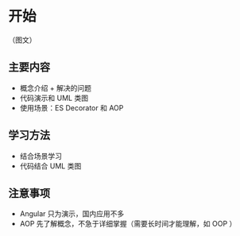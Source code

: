 # 开始

（图文）

## 主要内容

- 概念介绍 + 解决的问题
- 代码演示和 UML 类图
- 使用场景：ES Decorator 和 AOP

## 学习方法

- 结合场景学习
- 代码结合 UML 类图

## 注意事项

- Angular 只为演示，国内应用不多
- AOP 先了解概念，不急于详细掌握（需要长时间才能理解，如 OOP ）
